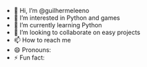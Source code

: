 - 👋 Hi, I’m @guilhermeleeno
- 👀 I’m interested in Python and games
- 🌱 I’m currently learning Python
- 💞️ I’m looking to collaborate on easy projects
- 📫 How to reach me 
- 😄 Pronouns:
- ⚡ Fun fact:

<!---
guilhermeleeno/guilhermeleeno is a ✨ special ✨ repository because its `README.md` (this file) appears on your GitHub profile.
You can click the Preview link to take a look at your changes.
--->
